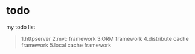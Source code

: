 # todo
my todo list

> 1.httpserver
> 2.mvc framework
> 3.ORM framework
> 4.distribute cache framework
> 5.local cache framework
